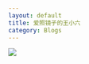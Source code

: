 ```yaml
---
layout: default
title: 爱照镜子的王小六
category: Blogs
---
```

![]({{site.url}}/photos/2014/2014-11-30-1.jpg)

